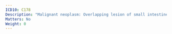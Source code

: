 ```yaml
---
ICD10: C178
Description: "Malignant neoplasm: Overlapping lesion of small intestine"
Matters: No
Weight: 0
---
```


